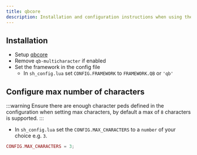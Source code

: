 ```yaml
---
title: qbcore
description: Installation and configuration instructions when using the qbcore framework with character-selector
---
```


## Installation

- Setup [qbcore](https://github.com/qbcore-framework/qb-core)
- Remove `qb-multicharacter` if enabled
- Set the framework in the config file
    - In `sh_config.lua` set `CONFIG.FRAMEWORK` to `FRAMEWORK.QB` or `'qb'`

## Configure max number of characters

:::warning
    Ensure there are enough character peds defined in the configuration when setting max characters, by default a max of `8` characters is supported.
:::

- In `sh_config.lua` set the `CONFIG.MAX_CHARACTERS` to a `number` of your choice e.g. `3`.

```lua
CONFIG.MAX_CHARACTERS = 3;
```